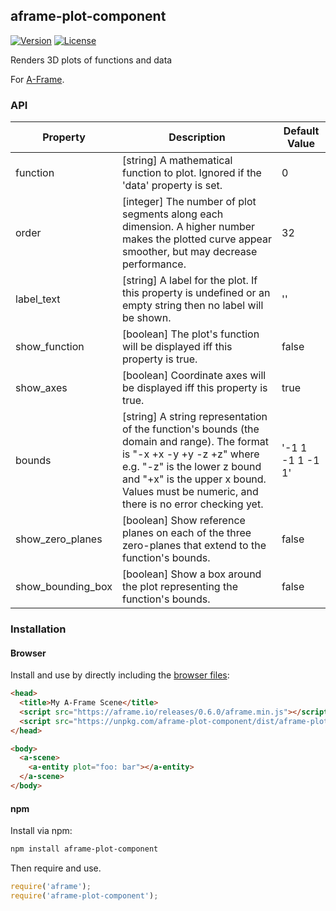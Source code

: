 ## aframe-plot-component

[![Version](http://img.shields.io/npm/v/aframe-plot-component.svg?style=flat-square)](https://npmjs.org/package/aframe-plot-component)
[![License](http://img.shields.io/npm/l/aframe-plot-component.svg?style=flat-square)](https://npmjs.org/package/aframe-plot-component)

Renders 3D plots of functions and data

For [A-Frame](https://aframe.io).

### API

| Property           | Description                                                                       | Default Value    |
| ------------------ | --------------------------------------------------------------------------------- | ---------------- |
| function           | [string] A mathematical function to plot. Ignored if the 'data' property is set.  | 0                |
| order              | [integer] The number of plot segments along each dimension. A higher number makes the plotted curve appear smoother, but may decrease performance. | 32               |
| label_text         | [string] A label for the plot. If this property is undefined or an empty string then no label will be shown.  | ''               |
| show_function      | [boolean] The plot's function will be displayed iff this property is true.        | false            |
| show_axes          | [boolean] Coordinate axes will be displayed iff this property is true.            | true             |
| bounds             | [string] A string representation of the function's bounds (the domain and range). The format is "-x +x -y +y -z +z" where e.g. "-z" is the lower z bound and "+x" is the upper x bound. Values must be numeric, and there is no error checking yet. | '-1 1 -1 1 -1 1' |
| show_zero_planes   | [boolean] Show reference planes on each of the three zero-planes that extend to the function's bounds. | false            |
| show_bounding_box  | [boolean] Show a box around the plot representing the function's bounds.          | false            |

### Installation

#### Browser

Install and use by directly including the [browser files](dist):

```html
<head>
  <title>My A-Frame Scene</title>
  <script src="https://aframe.io/releases/0.6.0/aframe.min.js"></script>
  <script src="https://unpkg.com/aframe-plot-component/dist/aframe-plot-component.min.js"></script>
</head>

<body>
  <a-scene>
    <a-entity plot="foo: bar"></a-entity>
  </a-scene>
</body>
```

<!-- If component is accepted to the Registry, uncomment this. -->
<!--
Or with [angle](https://npmjs.com/package/angle/), you can install the proper
version of the component straight into your HTML file, respective to your
version of A-Frame:

```sh
angle install aframe-plot-component
```
-->

#### npm

Install via npm:

```bash
npm install aframe-plot-component
```

Then require and use.

```js
require('aframe');
require('aframe-plot-component');
```
